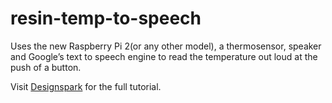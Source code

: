 # resin-temp-to-speech

Uses the new Raspberry Pi 2(or any other model), a thermosensor, speaker and Google’s text to speech engine to read the temperature out loud at the push of a button.

Visit [Designspark](http://www.rs-online.com/designspark/electronics/eng/blog/temperature-to-speech-with-raspberry-pi-2-and-resin-io) for the full tutorial.
